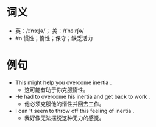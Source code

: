 # 词义
- 英：/ɪˈnɜːʃə/； 美：/ɪˈnɜːrʃə/
- #n 惯性；惰性；保守；缺乏活力
# 例句
- This might help you overcome inertia .
	- 这可能有助于你克服惰性。
- He had to overcome his inertia and get back to work .
	- 他必须克服他的惰性并回去工作。
- I can 't seem to throw off this feeling of inertia .
	- 我好像无法摆脱这种无力的感觉。
